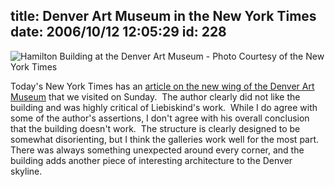 title: Denver Art Museum in the New York Times
date: 2006/10/12 12:05:29
id: 228
---
![Hamilton Building at the Denver Art Museum - Photo Courtesy of the New York Times](/journal_images/12libe_slide1-journal.jpg)

Today's New York Times has an [article on the new wing of the Denver Art Museum](http://www.nytimes.com/2006/10/12/arts/design/12libe.html?ex=1318305600&en=4cfd50aadad3722c&ei=5088&partner=rssnyt&emc=rss) that we visited on Sunday.  The author clearly did not like the building and was highly critical of Liebiskind's work.  While I do agree with some of the author's assertions, I don't agree with his overall conclusion that the building doesn't work.  The structure is clearly designed to be somewhat disorienting, but I think the galleries work well for the most part.  There was always something unexpected around every corner, and the building adds another piece of interesting architecture to the Denver skyline.